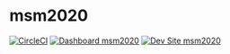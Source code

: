 # msm2020

[![CircleCI](https://circleci.com/gh/YouZag/msm2020.svg?style=shield)](https://circleci.com/gh/YouZag/msm2020)
[![Dashboard msm2020](https://img.shields.io/badge/dashboard-msm2020-yellow.svg)](https://dashboard.pantheon.io/sites/442de5bd-0bea-479a-87f7-2715c00dd755#dev/code)
[![Dev Site msm2020](https://img.shields.io/badge/site-msm2020-blue.svg)](http://dev-msm2020.pantheonsite.io/)